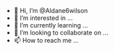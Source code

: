 - 👋 Hi, I’m @Aldane6wilson
- 👀 I’m interested in ...
- 🌱 I’m currently learning ...
- 💞️ I’m looking to collaborate on ...
- 📫 How to reach me ...

<!---
Aldane6wilson/Aldane6wilson is a ✨ special ✨ repository because its `README.md` (this file) appears on your GitHub profile.
You can click the Preview link to take a look at your changes.
--->
